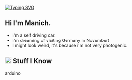 [![Typing SVG](https://readme-typing-svg.herokuapp.com?font=Helvetica&color=1B1A17&size=30&center=true&vCenter=true&width=900&lines=Hello+World!+🌎+🌎)](https://git.io/typing-svg)


<h2> Hi I'm Manich. </h2>

- I'm a self driving car.
- I'm dreaming of visiting Germany in November!
- I might look weird, it's because i'm not very photogenic. 



<h2><img src="https://media.giphy.com/media/VdoIFLsMIlwzfKD520/giphy.gif" height="20"> Stuff I Know</h2>                                                                                        

<p> arduino </p>




